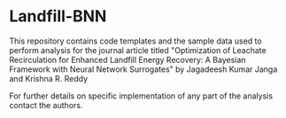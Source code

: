 # Landfill-BNN

This repository contains code templates and the sample data used to perform analysis for the journal article titled "Optimization of Leachate Recirculation for Enhanced Landfill Energy Recovery: A Bayesian Framework with Neural Network Surrogates" by Jagadeesh Kumar Janga and Krishna R. Reddy

For further details on specific implementation of any part of the analysis contact the authors.

